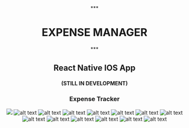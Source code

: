                                                 
                          
<center>
 ***<H1> EXPENSE MANAGER </H1>***
 <H2>  React Native IOS App </H2>
<H4>  (STILL IN DEVELOPMENT) </H4>
  <H3> Expense Tracker </H3>

![](App/assets/PhotoApp/01.png)
![alt text](App/assets/PhotoApp/02.png ) 
![alt text](App/assets/PhotoApp/03.png)
![alt text](App/assets/PhotoApp/04.png)
![alt text](App/assets/PhotoApp/05.png)
![alt text](App/assets/PhotoApp/06.png)
![alt text](App/assets/PhotoApp/07.png)
![alt text](App/assets/PhotoApp/08.png)
![alt text](App/assets/PhotoApp/09.png)
![alt text](App/assets/PhotoApp/10.png)
![alt text](App/assets/PhotoApp/11.png)
![alt text](App/assets/PhotoApp/12.png)
![alt text](App/assets/PhotoApp/13.png)
![alt text](App/assets/PhotoApp/14.png)
</center>